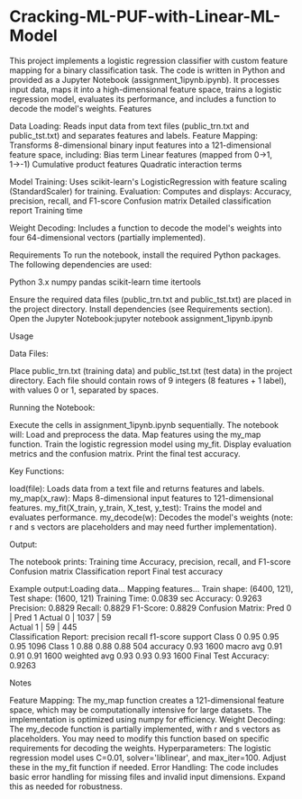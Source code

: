 # Cracking-ML-PUF-with-Linear-ML-Model


This project implements a logistic regression classifier with custom feature mapping for a binary classification task. The code is written in Python and provided as a Jupyter Notebook (assignment_1ipynb.ipynb). It processes input data, maps it into a high-dimensional feature space, trains a logistic regression model, evaluates its performance, and includes a function to decode the model's weights.
Features

Data Loading: Reads input data from text files (public_trn.txt and public_tst.txt) and separates features and labels.
Feature Mapping: Transforms 8-dimensional binary input features into a 121-dimensional feature space, including:
Bias term
Linear features (mapped from 0→1, 1→-1)
Cumulative product features
Quadratic interaction terms


Model Training: Uses scikit-learn's LogisticRegression with feature scaling (StandardScaler) for training.
Evaluation: Computes and displays:
Accuracy, precision, recall, and F1-score
Confusion matrix
Detailed classification report
Training time


Weight Decoding: Includes a function to decode the model's weights into four 64-dimensional vectors (partially implemented).

Requirements
To run the notebook, install the required Python packages. The following dependencies are used:

Python 3.x
numpy
pandas
scikit-learn
time
itertools






Ensure the required data files (public_trn.txt and public_tst.txt) are placed in the project directory.
Install dependencies (see Requirements section).
Open the Jupyter Notebook:jupyter notebook assignment_1ipynb.ipynb



Usage

Data Files:

Place public_trn.txt (training data) and public_tst.txt (test data) in the project directory.
Each file should contain rows of 9 integers (8 features + 1 label), with values 0 or 1, separated by spaces.


Running the Notebook:

Execute the cells in assignment_1ipynb.ipynb sequentially.
The notebook will:
Load and preprocess the data.
Map features using the my_map function.
Train the logistic regression model using my_fit.
Display evaluation metrics and the confusion matrix.
Print the final test accuracy.




Key Functions:

load(file): Loads data from a text file and returns features and labels.
my_map(x_raw): Maps 8-dimensional input features to 121-dimensional features.
my_fit(X_train, y_train, X_test, y_test): Trains the model and evaluates performance.
my_decode(w): Decodes the model's weights (note: r and s vectors are placeholders and may need further implementation).


Output:

The notebook prints:
Training time
Accuracy, precision, recall, and F1-score
Confusion matrix
Classification report
Final test accuracy


Example output:Loading data...
Mapping features...
Train shape: (6400, 121), Test shape: (1600, 121)
Training Time: 0.0839 sec
Accuracy:  0.9263
Precision: 0.8829
Recall:    0.8829
F1-Score:  0.8829
Confusion Matrix:
          Pred 0 | Pred 1
Actual 0 |  1037   |   59   
Actual 1 |   59    |   445  
Classification Report:
              precision    recall  f1-score   support
Class 0         0.95      0.95      0.95      1096
Class 1         0.88      0.88      0.88       504
accuracy                            0.93      1600
macro avg       0.91      0.91      0.91      1600
weighted avg    0.93      0.93      0.93      1600
Final Test Accuracy: 0.9263






Notes


Feature Mapping: The my_map function creates a 121-dimensional feature space, which may be computationally intensive for large datasets. The implementation is optimized using numpy for efficiency.
Weight Decoding: The my_decode function is partially implemented, with r and s vectors as placeholders. You may need to modify this function based on specific requirements for decoding the weights.
Hyperparameters: The logistic regression model uses C=0.01, solver='liblinear', and max_iter=100. Adjust these in the my_fit function if needed.
Error Handling: The code includes basic error handling for missing files and invalid input dimensions. Expand this as needed for robustness.




